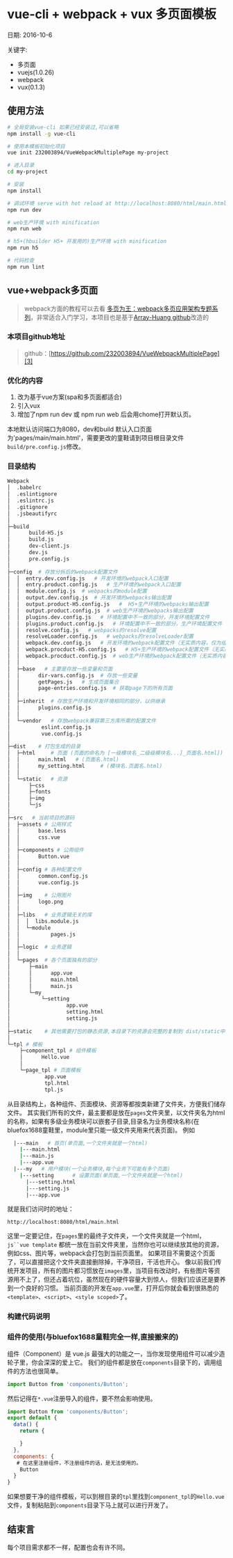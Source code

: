 # vue-cli + webpack + vux 多页面模板
日期: 2016-10-6

关键字:
- 多页面
- vuejs(1.0.26)
- webpack
- vux(0.1.3)

## 使用方法
``` bash
# 全局安装vue-cli 如果已经安装过,可以省略
npm install -g vue-cli

# 使用本模板初始化项目
vue init 232003894/VueWebpackMultiplePage my-project

# 进入目录
cd my-project

# 安装
npm install

# 调试环境 serve with hot reload at http://localhost:8080/html/main.html
npm run dev

# web生产环境 with minification
npm run web

# h5+(hbuilder H5+ 开发用的)生产环境 with minification
npm run h5

# 代码检查
npm run lint

```
## vue+webpack多页面

> webpack方面的教程可以去看 [多页为王：webpack多页应用架构专题系列][2]，非常适合入门学习，本项目也是基于[Array-Huang github][1]改造的

### 本项目github地址
> github：[https://github.com/232003894/VueWebpackMultiplePage][3]

### 优化的内容
 1. 改为基于vue方案(spa和多页面都适合)
 1. 引入vux
 2. 增加了npm run dev 或 npm run web 后会用chome打开默认页。

本地默认访问端口为8080，dev和build 默认入口页面为'pages/main/main.html'，需要更改的童鞋请到项目根目录文件`build/pre.config.js`修改。

### 目录结构
``` bash
Webpack
│  .babelrc
│  .eslintignore
│  .eslintrc.js
│  .gitignore
│  .jsbeautifyrc
│
├─build
│      build-H5.js
│      build.js
│      dev-client.js
│      dev.js
│      pre.config.js
│
├─config  # 存放分拆后的webpack配置文件
│  │  entry.dev.config.js   # 开发环境的webpack入口配置
│  │  entry.product.config.js   # 生产环境的webpack入口配置
│  │  module.config.js  # webpacks的module配置
│  │  output.dev.config.js  # 开发环境的webpacks输出配置
│  │  output.product-H5.config.js   #  H5+生产环境的webpacks输出配置
│  │  output.product.config.js  # web生产环境的webpacks输出配置
│  │  plugins.dev.config.js   # 环境配置中不一致的部分，开发环境配置文件
│  │  plugins.product.config.js   # 环境配置中不一致的部分，生产环境配置文件
│  │  resolve.config.js   # webpacks的resolve配置
│  │  resolveLoader.config.js   # webpacks的resolveLoader配置
│  │  webpack.dev.config.js   # 开发环境的webpack配置文件（无实质内容，仅为组织整理）
│  │  webpack.procduct-H5.config.js   # H5+生产环境的webpack配置文件（无实质内容，仅为组织整理）
│  │  webpack.procduct.config.js  # web生产环境的webpack配置文件（无实质内容，仅为组织整理）
│  │
│  ├─base   # 主要是存放一些变量和页面
│  │      dir-vars.config.js  # 存放一些变量
│  │      getPages.js   # 生成页面集合
│  │      page-entries.config.js  # 获取page下的所有页面
│  │
│  ├─inherit  # 存放生产环境和开发环境相同的部分，以供继承
│  │      plugins.config.js 
│  │
│  └─vendor   # 存放webpack兼容第三方库所需的配置文件
│          eslint.config.js
│          vue.config.js
│
├─dist	  # 打包生成的目录
│  ├─html	  # 页面 (页面的命名为 [一级模块名_二级级模块名...]_页面名.html])
│  │      main.html	  # (页面名.html)
│  │      my_setting.html	  # (模块名.页面名.html)
│  │
│  └─static	  # 资源
│      ├─css
│      ├─fonts
│      ├─img
│      └─js
│
├─src	# 当前项目的源码
│  ├─assets	# 公用样式
│  │      base.less
│  │      css.vue
│  │
│  ├─components	# 公用组件
│  │      Button.vue
│  │
│  ├─config	# 各种配置文件
│  │      common.config.js
│  │      vue.config.js
│  │
│  ├─img	# 公用图片
│  │      logo.png
│  │
│  ├─libs	# 业务逻辑无关的库
│  │  │  libs.module.js
│  │  └─module
│  │          pages.js
│  │
│  ├─logic	# 业务逻辑
│  │
│  └─pages	# 各个页面独有的部分
│      ├─main
│      │      app.vue
│      │      main.html
│      │      main.js
│      └─my
│          └─setting
│                  app.vue
│                  setting.html
│                  setting.js
│                  
├─static	# 其他需要打包的静态资源,本目录下的资源会完整的复制到 dist/static中去
│      
└─tpl # 模板
    ├─component_tpl # 组件模板
    │      Hello.vue
    │      
    └─page_tpl # 页面模板
            app.vue
            tpl.html
            tpl.js

  ```
从目录结构上，各种组件、页面模块、资源等都按类新建了文件夹，方便我们储存文件。
其实我们所有的文件，最主要都是放在`pages`文件夹里，以文件夹名为html的名称，如果有多级业务模块可以嵌套子目录,目录名为业务模块名称(在bluefox1688童鞋里，module里只能一级文件夹用来代表页面)。
例如

``` bash
  |---main   # 首页(单页面,一个文件夹就是一个html)
    |---main.html
    |---main.js
    |---app.vue
  |---my   # 用户模块(一个业务模块,每个业务下可能有多个页面)
    |---setting      # 设置页面(单页面,一个文件夹就是一个html)
      |---setting.html
      |---setting.js
      |---app.vue
```
就是我们访问时的地址：

``` stylus
http://localhost:8080/html/main.html
```

这里一定要记住，在`pages`里的最终子文件夹，一个文件夹就是一个html，`js``vue template` 都统一放在当前文件夹里，当然你也可以继续放其他的资源，例如css、图片等，webpack会打包到当前页面里。
如果项目不需要这个页面了，可以直接把这个文件夹直接删除掉，干净项目，干活也开心。
像以前我们传统开发项目，所有的图片都习惯放在`images`里，当项目有改动时，有些图片等资源用不上了，但还占着坑位，虽然现在的硬件容量大到惊人，但我们应该还是要养到一个良好的习惯。
当前页面的开发在`app.vue`里，打开后你就会看到很熟悉的`<template>`、`<script>`、`<style scoped>`了。

### 构建代码说明

### 组件的使用(与bluefox1688童鞋完全一样,直接搬来的)
组件（Component）是 vue.js 最强大的功能之一，当你发现使用组件可以减少造轮子里，你会深深的爱上它。
我们的组件都是放在`components`目录下的，调用组件的方法也很简单。

``` javascript
import Button from 'components/Button';
```
然后记得在`*.vue`注册导入的组件，要不然会影响使用。

``` javascript
import Button from 'components/Button';
export default {
  data() {
    return {

    }
  },
  components: {
   # 在这里注册组件，不注册组件的话，是无法使用的。
	Button
  }
}
```

如果想要干净的组件模板，可以到根目录的`tpl`里找到`component_tpl`的`Hello.vue`文件，复制粘贴到`components`目录下马上就可以进行开发了。

## 结束言
每个项目需求都不一样，配置也会有许不同。


  [1]: https://github.com/Array-Huang/webpack-seed
  [2]: http://array_huang.coding.me/webpack-book/chapter2/webpack-dev-production-environment.html
  [3]: https://github.com/232003894/VueWebpackMultiplePage